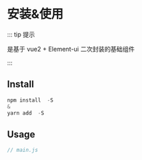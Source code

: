 # 安装&使用

::: tip 提示

 是基于 vue2 + Element-ui 二次封装的基础组件

:::

## Install

```js
npm install  -S
&
yarn add  -S
```

## Usage

```js
// main.js

```

